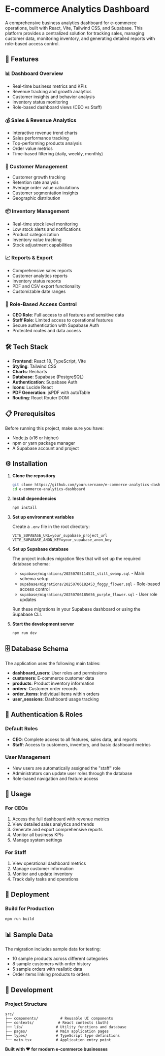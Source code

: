 # E-commerce Analytics Dashboard

A comprehensive business analytics dashboard for e-commerce operations, built with React, Vite, Tailwind CSS, and Supabase. This platform provides a centralized solution for tracking sales, managing customer data, monitoring inventory, and generating detailed reports with role-based access control.

## 🚀 Features

### 📊 Dashboard Overview
- Real-time business metrics and KPIs
- Revenue tracking and growth analytics
- Customer insights and behavior analysis
- Inventory status monitoring
- Role-based dashboard views (CEO vs Staff)

### 💰 Sales & Revenue Analytics
- Interactive revenue trend charts
- Sales performance tracking
- Top-performing products analysis
- Order value metrics
- Time-based filtering (daily, weekly, monthly)

### 👥 Customer Management
- Customer growth tracking
- Retention rate analysis
- Average order value calculations
- Customer segmentation insights
- Geographic distribution

### 📦 Inventory Management
- Real-time stock level monitoring
- Low stock alerts and notifications
- Product categorization
- Inventory value tracking
- Stock adjustment capabilities

### 📈 Reports & Export
- Comprehensive sales reports
- Customer analytics reports
- Inventory status reports
- PDF and CSV export functionality
- Customizable date ranges

### 🔐 Role-Based Access Control
- **CEO Role**: Full access to all features and sensitive data
- **Staff Role**: Limited access to operational features
- Secure authentication with Supabase Auth
- Protected routes and data access

## 🛠️ Tech Stack

- **Frontend**: React 18, TypeScript, Vite
- **Styling**: Tailwind CSS
- **Charts**: Recharts
- **Database**: Supabase (PostgreSQL)
- **Authentication**: Supabase Auth
- **Icons**: Lucide React
- **PDF Generation**: jsPDF with autoTable
- **Routing**: React Router DOM

## 📋 Prerequisites

Before running this project, make sure you have:

- Node.js (v16 or higher)
- npm or yarn package manager
- A Supabase account and project

## ⚙️ Installation

1. **Clone the repository**
   ```bash
   git clone https://github.com/yourusername/e-commerce-analytics-dashboard.git
   cd e-commerce-analytics-dashboard
   ```

2. **Install dependencies**
   ```bash
   npm install
   ```

3. **Set up environment variables**
   
   Create a `.env` file in the root directory:
   ```env
   VITE_SUPABASE_URL=your_supabase_project_url
   VITE_SUPABASE_ANON_KEY=your_supabase_anon_key
   ```

4. **Set up Supabase database**
   
   The project includes migration files that will set up the required database schema:
   - `supabase/migrations/20250705114521_still_swamp.sql` - Main schema setup
   - `supabase/migrations/20250706182453_foggy_flower.sql` - Role-based access control
   - `supabase/migrations/20250706185656_purple_flower.sql` - User role updates

   Run these migrations in your Supabase dashboard or using the Supabase CLI.

5. **Start the development server**
   ```bash
   npm run dev
   ```

## 🗄️ Database Schema

The application uses the following main tables:

- **dashboard_users**: User roles and permissions
- **customers**: E-commerce customer data
- **products**: Product inventory information
- **orders**: Customer order records
- **order_items**: Individual items within orders
- **user_sessions**: Dashboard usage tracking

## 🔑 Authentication & Roles

### Default Roles
- **CEO**: Complete access to all features, sales data, and reports
- **Staff**: Access to customers, inventory, and basic dashboard metrics

### User Management
- New users are automatically assigned the "staff" role
- Administrators can update user roles through the database
- Role-based navigation and feature access

## 📱 Usage

### For CEOs
1. Access the full dashboard with revenue metrics
2. View detailed sales analytics and trends
3. Generate and export comprehensive reports
4. Monitor all business KPIs
5. Manage system settings

### For Staff
1. View operational dashboard metrics
2. Manage customer information
3. Monitor and update inventory
4. Track daily tasks and operations

## 🚀 Deployment

### Build for Production
```bash
npm run build
```

## 📊 Sample Data

The migration includes sample data for testing:
- 10 sample products across different categories
- 8 sample customers with order history
- 5 sample orders with realistic data
- Order items linking products to orders

## 🔧 Development

### Project Structure
```
src/
├── components/          # Reusable UI components
├── contexts/           # React contexts (Auth)
├── lib/               # Utility functions and database
├── pages/             # Main application pages
├── types/             # TypeScript type definitions
└── main.tsx           # Application entry point
```

**Built with ❤️ for modern e-commerce businesses**
